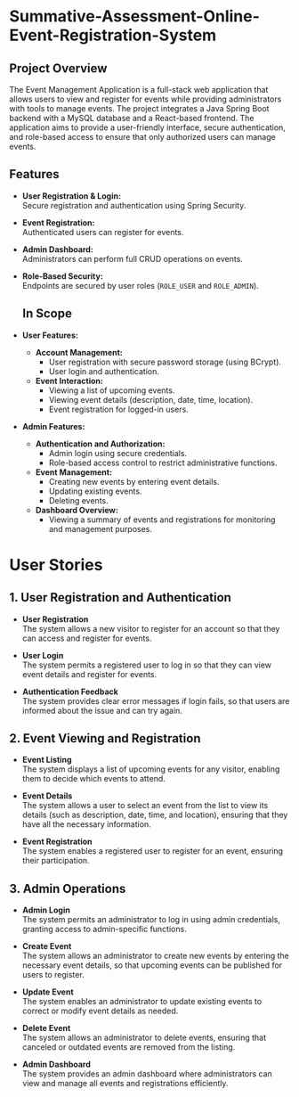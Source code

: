 # Summative-Assessment-Online-Event-Registration-System

## Project Overview

The Event Management Application is a full-stack web application that allows users to view and register for events while providing administrators with tools to manage events. The project integrates a Java Spring Boot backend with a MySQL database and a React-based frontend. The application aims to provide a user-friendly interface, secure authentication, and role-based access to ensure that only authorized users can manage events.

## Features

- **User Registration & Login:**  
  Secure registration and authentication using Spring Security.

- **Event Registration:**  
  Authenticated users can register for events.

- **Admin Dashboard:**  
  Administrators can perform full CRUD operations on events.

- **Role-Based Security:**  
  Endpoints are secured by user roles (`ROLE_USER` and `ROLE_ADMIN`).

  ## In Scope

- **User Features:**
  - **Account Management:**  
    - User registration with secure password storage (using BCrypt).
    - User login and authentication.
  - **Event Interaction:**  
    - Viewing a list of upcoming events.
    - Viewing event details (description, date, time, location).
    - Event registration for logged-in users.
    
- **Admin Features:**
  - **Authentication and Authorization:**  
    - Admin login using secure credentials.
    - Role-based access control to restrict administrative functions.
  - **Event Management:**  
    - Creating new events by entering event details.
    - Updating existing events.
    - Deleting events.
  - **Dashboard Overview:**  
    - Viewing a summary of events and registrations for monitoring and management purposes.



# User Stories

## 1. User Registration and Authentication

- **User Registration**  
  The system allows a new visitor to register for an account so that they can access and register for events.

- **User Login**  
  The system permits a registered user to log in so that they can view event details and register for events.

- **Authentication Feedback**  
  The system provides clear error messages if login fails, so that users are informed about the issue and can try again.

## 2. Event Viewing and Registration

- **Event Listing**  
  The system displays a list of upcoming events for any visitor, enabling them to decide which events to attend.

- **Event Details**  
  The system allows a user to select an event from the list to view its details (such as description, date, time, and location), ensuring that they have all the necessary information.

- **Event Registration**  
  The system enables a registered user to register for an event, ensuring their participation.

## 3. Admin Operations

- **Admin Login**  
  The system permits an administrator to log in using admin credentials, granting access to admin-specific functions.

- **Create Event**  
  The system allows an administrator to create new events by entering the necessary event details, so that upcoming events can be published for users to register.

- **Update Event**  
  The system enables an administrator to update existing events to correct or modify event details as needed.

- **Delete Event**  
  The system allows an administrator to delete events, ensuring that canceled or outdated events are removed from the listing.

- **Admin Dashboard**  
  The system provides an admin dashboard where administrators can view and manage all events and registrations efficiently.
